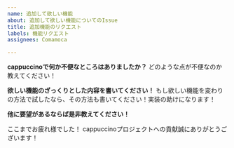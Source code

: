 ```yaml
---
name: 追加して欲しい機能
about: 追加して欲しい機能についてのIssue
title: 追加機能のリクエスト
labels: 機能リクエスト
assignees: Comamoca

---
```


**cappuccinoで何か不便なところはありましたか？**
どのような点が不便なのか教えてください！

**欲しい機能のざっくりとした内容を書いてください！**
もし欲しい機能を変わりの方法で試したなら、その方法も書いてください！実装の助けになります！

**他に要望があるならば是非教えてください！**


ここまでお疲れ様でした！
cappuccinoプロジェクトへの貢献誠にありがとうございます！
